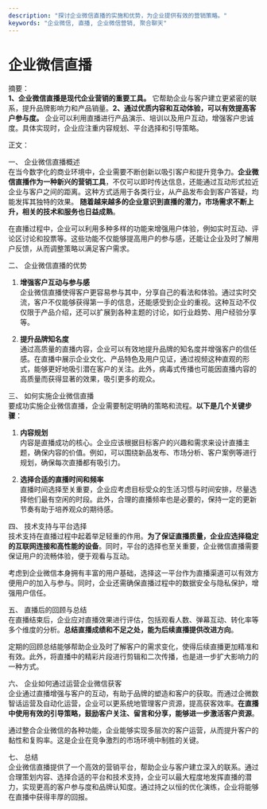 ```yaml
---
description: "探讨企业微信直播的实施和优势，为企业提供有效的营销策略。"
keywords: "企业微信, 直播, 企业微信营销, 聚合聊天"
---
```

# 企业微信直播

摘要：  
**1、企业微信直播是现代企业营销的重要工具。** 它帮助企业与客户建立更紧密的联系，提升品牌影响力和产品销量。**2、通过优质内容和互动体验，可以有效提高客户参与度。** 企业可以利用直播进行产品演示、培训以及用户互动，增强客户忠诚度。具体实现时，企业应注重内容规划、平台选择和引导策略。

正文：

一、 企业微信直播概述  
在当今数字化的商业环境中，企业需要不断创新以吸引客户和提升竞争力。**企业微信直播作为一种新兴的营销工具**，不仅可以即时传达信息，还能通过互动形式拉近企业与客户之间的距离。这种方式适用于各类行业，从产品发布会到客户答疑，均能发挥其独特的效果。 **随着越来越多的企业意识到直播的潜力，市场需求不断上升，相关的技术和服务也日益成熟**。

在直播过程中，企业可以利用多种多样的功能来增强用户体验，例如实时互动、评论区讨论和投票等。这些功能不仅能够提高用户的参与感，还能让企业及时了解用户反馈，从而调整策略以满足客户需求。

二、 企业微信直播的优势  
1. **增强客户互动与参与感**  
企业微信直播使得客户更容易参与其中，分享自己的看法和体验。通过实时交流，客户不仅能够获得第一手的信息，还能感受到企业的重视。这种互动不仅仅限于产品介绍，还可以扩展到各种主题的讨论，如行业趋势、用户经验分享等。

2. **提升品牌知名度**  
通过高质量的直播内容，企业可以有效地提升品牌的知名度并增强客户的信任感。在直播中展示企业文化、产品特色及用户见证，通过视频这种直观的形式，能够更好地吸引潜在客户的关注。此外，病毒式传播也可能因直播内容的高质量而获得显著的效果，吸引更多的观众。

三、 如何实施企业微信直播  
要成功实施企业微信直播，企业需要制定明确的策略和流程。**以下是几个关键步骤**：

1. **内容规划**  
内容是直播成功的核心。企业应该根据目标客户的兴趣和需求来设计直播主题，确保内容的价值。例如，可以围绕新品发布、市场分析、客户案例等进行规划，确保每次直播都有吸引力。

2. **选择合适的直播时间和频率**  
直播时间选择至关重要，企业应考虑目标受众的生活习惯与时间安排，尽量选择他们最有空闲的时段。此外，合理的直播频率也是必要的，保持一定的更新节奏有助于培养观众的期待感。

四、 技术支持与平台选择  
技术支持在直播过程中起着举足轻重的作用。**为了保证直播质量，企业应选择稳定的互联网连接和高性能的设备**。同时，平台的选择也至关重要，企业微信直播需要保证用户的流畅体验，便于观看与互动。

考虑到企业微信本身拥有丰富的用户基础，选择这一平台作为直播渠道可以有效方便用户的加入与参与。同时，企业还需确保直播过程中的数据安全与隐私保护，增强用户信任。

五、 直播后的回顾与总结  
在直播结束后，企业应对直播效果进行评估，包括观看人数、弹幕互动、转化率等多个维度的分析。**总结直播成绩和不足之处，能为后续直播提供改进方向**。

定期的回顾总结能够帮助企业及时了解客户的需求变化，使得后续直播更加精准和有效。此外，将直播中的精彩片段进行剪辑和二次传播，也是进一步扩大影响力的一种方式。

六、 企业如何通过运营企业微信获客  
企业通过直播增强与客户的互动，有助于品牌的塑造和客户的获取。而通过企微数智话运营及自动化运营，企业可以更系统地管理客户资源，提高获客效率。**在直播中使用有效的引导策略，鼓励客户关注、留言和分享，能够进一步激活客户资源**。

通过整合企业微信的各种功能，企业能够实现多层次的客户运营，从而提升客户的黏性和复购率。这是企业在竞争激烈的市场环境中制胜的关键。

七、 总结  
企业微信直播提供了一个高效的营销平台，帮助企业与客户建立深入的联系。通过合理策划内容、选择合适的平台和技术支持，企业可以最大程度地发挥直播的潜力，实现更高的客户参与度和品牌认知度。通过持之以恒的优化演练，企业将能够在直播中获得丰厚的回报。
